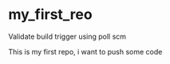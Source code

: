# my_first_reo


Validate build trigger using poll scm


This is my first repo, i want to push some code

